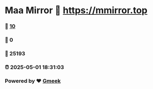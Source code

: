 # Maa Mirror :link: https://mmirror.top 
### :page_facing_up: [10](https://mmirror.top/tag.html) 
### :speech_balloon: 0 
### :hibiscus: 25193 
### :alarm_clock: 2025-05-01 18:31:03 
### Powered by :heart: [Gmeek](https://github.com/Meekdai/Gmeek)
